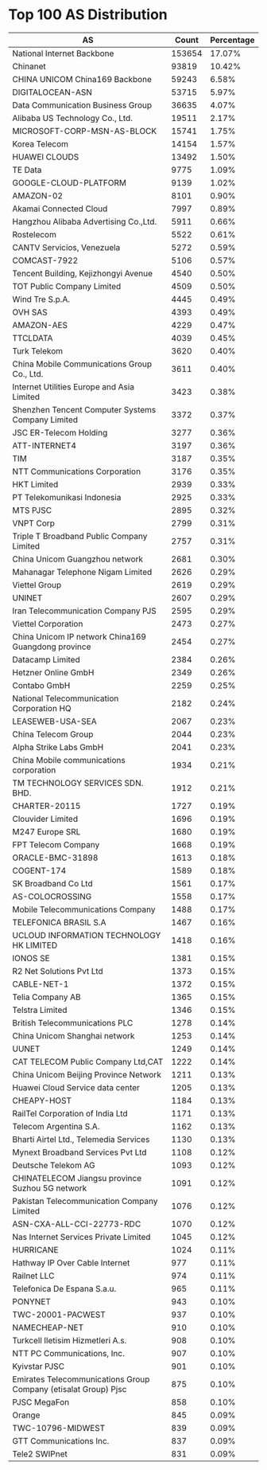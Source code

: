 # Top 100 AS Distribution
| AS | Count | Percentage |
|----|----|----|
| National Internet Backbone | 153654 | 17.07% |
| Chinanet | 93819 | 10.42% |
| CHINA UNICOM China169 Backbone | 59243 | 6.58% |
| DIGITALOCEAN-ASN | 53715 | 5.97% |
| Data Communication Business Group | 36635 | 4.07% |
| Alibaba US Technology Co., Ltd. | 19511 | 2.17% |
| MICROSOFT-CORP-MSN-AS-BLOCK | 15741 | 1.75% |
| Korea Telecom | 14154 | 1.57% |
| HUAWEI CLOUDS | 13492 | 1.50% |
| TE Data | 9775 | 1.09% |
| GOOGLE-CLOUD-PLATFORM | 9139 | 1.02% |
| AMAZON-02 | 8101 | 0.90% |
| Akamai Connected Cloud | 7997 | 0.89% |
| Hangzhou Alibaba Advertising Co.,Ltd. | 5911 | 0.66% |
| Rostelecom | 5522 | 0.61% |
| CANTV Servicios, Venezuela | 5272 | 0.59% |
| COMCAST-7922 | 5106 | 0.57% |
| Tencent Building, Kejizhongyi Avenue | 4540 | 0.50% |
| TOT Public Company Limited | 4509 | 0.50% |
| Wind Tre S.p.A. | 4445 | 0.49% |
| OVH SAS | 4393 | 0.49% |
| AMAZON-AES | 4229 | 0.47% |
| TTCLDATA | 4039 | 0.45% |
| Turk Telekom | 3620 | 0.40% |
| China Mobile Communications Group Co., Ltd. | 3611 | 0.40% |
| Internet Utilities Europe and Asia Limited | 3423 | 0.38% |
| Shenzhen Tencent Computer Systems Company Limited | 3372 | 0.37% |
| JSC ER-Telecom Holding | 3277 | 0.36% |
| ATT-INTERNET4 | 3197 | 0.36% |
| TIM | 3187 | 0.35% |
| NTT Communications Corporation | 3176 | 0.35% |
| HKT Limited | 2939 | 0.33% |
| PT Telekomunikasi Indonesia | 2925 | 0.33% |
| MTS PJSC | 2895 | 0.32% |
| VNPT Corp | 2799 | 0.31% |
| Triple T Broadband Public Company Limited | 2757 | 0.31% |
| China Unicom Guangzhou network | 2681 | 0.30% |
| Mahanagar Telephone Nigam Limited | 2626 | 0.29% |
| Viettel Group | 2619 | 0.29% |
| UNINET | 2607 | 0.29% |
| Iran Telecommunication Company PJS | 2595 | 0.29% |
| Viettel Corporation | 2473 | 0.27% |
| China Unicom IP network China169 Guangdong province | 2454 | 0.27% |
| Datacamp Limited | 2384 | 0.26% |
| Hetzner Online GmbH | 2349 | 0.26% |
| Contabo GmbH | 2259 | 0.25% |
| National Telecommunication Corporation HQ | 2182 | 0.24% |
| LEASEWEB-USA-SEA | 2067 | 0.23% |
| China Telecom Group | 2044 | 0.23% |
| Alpha Strike Labs GmbH | 2041 | 0.23% |
| China Mobile communications corporation | 1934 | 0.21% |
| TM TECHNOLOGY SERVICES SDN. BHD. | 1912 | 0.21% |
| CHARTER-20115 | 1727 | 0.19% |
| Clouvider Limited | 1696 | 0.19% |
| M247 Europe SRL | 1680 | 0.19% |
| FPT Telecom Company | 1668 | 0.19% |
| ORACLE-BMC-31898 | 1613 | 0.18% |
| COGENT-174 | 1589 | 0.18% |
| SK Broadband Co Ltd | 1561 | 0.17% |
| AS-COLOCROSSING | 1558 | 0.17% |
| Mobile Telecommunications Company | 1488 | 0.17% |
| TELEFONICA BRASIL S.A | 1467 | 0.16% |
| UCLOUD INFORMATION TECHNOLOGY HK LIMITED | 1418 | 0.16% |
| IONOS SE | 1381 | 0.15% |
| R2 Net Solutions Pvt Ltd | 1373 | 0.15% |
| CABLE-NET-1 | 1372 | 0.15% |
| Telia Company AB | 1365 | 0.15% |
| Telstra Limited | 1346 | 0.15% |
| British Telecommunications PLC | 1278 | 0.14% |
| China Unicom Shanghai network | 1253 | 0.14% |
| UUNET | 1249 | 0.14% |
| CAT TELECOM Public Company Ltd,CAT | 1222 | 0.14% |
| China Unicom Beijing Province Network | 1211 | 0.13% |
| Huawei Cloud Service data center | 1205 | 0.13% |
| CHEAPY-HOST | 1184 | 0.13% |
| RailTel Corporation of India Ltd | 1171 | 0.13% |
| Telecom Argentina S.A. | 1162 | 0.13% |
| Bharti Airtel Ltd., Telemedia Services | 1130 | 0.13% |
| Mynext Broadband Services Pvt Ltd | 1108 | 0.12% |
| Deutsche Telekom AG | 1093 | 0.12% |
| CHINATELECOM Jiangsu province Suzhou 5G network | 1091 | 0.12% |
| Pakistan Telecommunication Company Limited | 1076 | 0.12% |
| ASN-CXA-ALL-CCI-22773-RDC | 1070 | 0.12% |
| Nas Internet Services Private Limited | 1045 | 0.12% |
| HURRICANE | 1024 | 0.11% |
| Hathway IP Over Cable Internet | 977 | 0.11% |
| Railnet LLC | 974 | 0.11% |
| Telefonica De Espana S.a.u. | 965 | 0.11% |
| PONYNET | 943 | 0.10% |
| TWC-20001-PACWEST | 937 | 0.10% |
| NAMECHEAP-NET | 910 | 0.10% |
| Turkcell Iletisim Hizmetleri A.s. | 908 | 0.10% |
| NTT PC Communications, Inc. | 907 | 0.10% |
| Kyivstar PJSC | 901 | 0.10% |
| Emirates Telecommunications Group Company (etisalat Group) Pjsc | 875 | 0.10% |
| PJSC MegaFon | 858 | 0.10% |
| Orange | 845 | 0.09% |
| TWC-10796-MIDWEST | 839 | 0.09% |
| GTT Communications Inc. | 837 | 0.09% |
| Tele2 SWIPnet | 831 | 0.09% |
